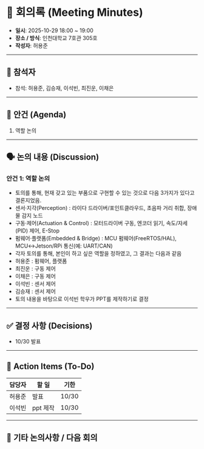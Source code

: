 # 📝 회의록 (Meeting Minutes)

- **일시**: 2025-10-29 18:00 ~ 19:00
- **장소 / 방식**: 인천대학교 7호관 305호
- **작성자**: 허용준

---

## 👥 참석자
- 참석: 허용준, 김승재, 이석빈, 최진운, 이채은

---

## 📌 안건 (Agenda)
1. 역할 논의

---

## 🗣️ 논의 내용 (Discussion)
### 안건 1: 역할 논의
- 토의를 통해, 현재 갖고 있는 부품으로 구현할 수 있는 것으로 다음 3가지가 있다고 결론지었음.
- 센서·지각(Perception) : 라이다 드라이버/포인트클라우드, 초음파 거리 취합, 장애물 감지 노드
- 구동·제어(Actuation & Control) : 모터드라이버 구동, 엔코더 읽기, 속도/자세(PID) 제어, E-Stop
- 펌웨어·플랫폼(Embedded & Bridge) : MCU 펌웨어(FreeRTOS/HAL), MCU↔Jetson/RPi 통신(예: UART/CAN)
- 각자 토의를 통해, 본인이 하고 싶은 역할을 정하였고, 그 결과는 다음과 같음 
- 허용준 : 펌웨어, 플랫폼
- 최진운 : 구동 제어
- 이채은 : 구동 제어
- 이석빈 : 센서 제어
- 김승재 : 센서 제어
- 토의 내용을 바탕으로 이석빈 학우가 PPT를 제작하기로 결정
 

   
---

## ✅ 결정 사항 (Decisions)
- 10/30 발표

---

## 🚀 Action Items (To-Do)
| 담당자 | 할 일 | 기한 |
|--------|--------|------|
| 허용준 | 발표 | 10/30|
| 이석빈 | ppt 제작 | 10/30|

---

## 📌 기타 논의사항 / 다음 회의
